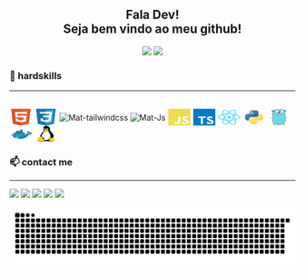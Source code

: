 <h2 align="center"> Fala Dev!<br> Seja bem vindo ao meu github! </h2>

<div align="center">
 <img height="160em" src="https://github-readme-stats.vercel.app/api?username=mateus-dev-me&show_icons=true&theme=aura&include_all_commits=true&count_private=true"/>
 <img height="160em" src="https://github-readme-stats.vercel.app/api/top-langs/?username=mateus-dev-me&layout=compact&langs_count=7&theme=aura"/>
</div>

### 🧠 hardskills
___
  
<div style="display: inline_block"><br>
  <img align="center" alt="Mat-HTML" height="30" width="40" src="https://raw.githubusercontent.com/devicons/devicon/master/icons/html5/html5-original.svg">
  <img align="center" alt="Mat-CSS" height="30" width="40" src="https://raw.githubusercontent.com/devicons/devicon/master/icons/css3/css3-original.svg">
 <img align="center" alt="Mat-tailwindcss" height="30" width="40" src="https://cdn.jsdelivr.net/gh/devicons/devicon/icons/tailwindcss/tailwindcss-plain.svg" />
 <img align="center" alt="Mat-Js" height="30" width="40" src="https://cdn.jsdelivr.net/gh/devicons/devicon/icons/git/git-original.svg" />
 <img align="center" alt="Mat-Js" height="30" width="40" src="https://raw.githubusercontent.com/devicons/devicon/master/icons/javascript/javascript-plain.svg">
  <img align="center" alt="Mat-Ts" height="30" width="40" src="https://raw.githubusercontent.com/devicons/devicon/master/icons/typescript/typescript-plain.svg">
  <img align="center" alt="Mat-React" height="30" width="40" src="https://raw.githubusercontent.com/devicons/devicon/master/icons/react/react-original.svg">
  <img align="center" alt="Mat-Python" height="30" width="40" src="https://raw.githubusercontent.com/devicons/devicon/master/icons/python/python-original.svg">
  <img align="center" alt="Mat-React" height="30" width="40" src="https://raw.githubusercontent.com/devicons/devicon/master/icons/go/go-original.svg">
  <img align="center" alt="Mat-React" height="30" width="40" src="https://raw.githubusercontent.com/devicons/devicon/master/icons/docker/docker-original.svg">
 <img align="center" alt="Mat-React" height="30" width="40" src="https://raw.githubusercontent.com/devicons/devicon/master/icons/linux/linux-original.svg">
<div/>
  
 ### 📫  contact me
 ___
  
<div> 
  <a href="https://www.instagram.com/invites/contact/?i=17vfjcguph2ov&utm_content=n1508a" target="_blank"><img src="https://img.shields.io/badge/-Instagram-%23E4405F?style=for-the-badge&logo=instagram&logoColor=white" target="_blank"></a>
 <a href="https://api.whatsapp.com/send?phone=5588996432295" target="_blank"><img src="https://img.shields.io/badge/-Whatsapp-%64381?style=for-the-badge&logo=whatsapp&logoColor=white" target="_blank"></a> 
 <a href="https://www.linkedin.com/in/mateus-martins-7a343a18a" target="_blank"><img src="https://img.shields.io/badge/-LinkedIn-%230077B5?style=for-the-badge&logo=linkedin&logoColor=white" target="_blank"></a>
 <a href="https://discord.gg/2TVdwAGk" target="_blank"><img src="https://img.shields.io/badge/Discord-7289DA?style=for-the-badge&logo=discord&logoColor=white" target="_blank"></a> 
  <a href = "mailto:mateusmartinsipu2@gmail.com"><img src="https://img.shields.io/badge/-Gmail-%23333?style=for-the-badge&logo=gmail&logoColor=white" target="_blank"></a> 
 
 
  ![Snake animation](https://github.com/Mateus-Sousa23/Mateus-Sousa23/blob/output/github-contribution-grid-snake.svg)
 
</div>
